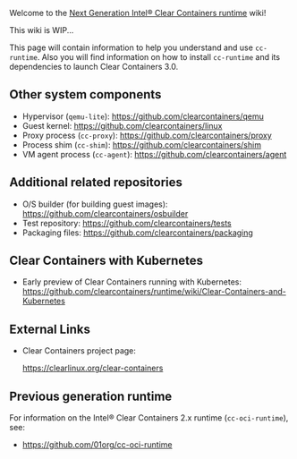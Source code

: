 Welcome to the [Next Generation Intel® Clear Containers runtime](https://github.com/clearcontainers/runtime) wiki!

This wiki is WIP...

This page will contain information to help you understand and use `cc-runtime`.
Also you will find information on how to install `cc-runtime` and its dependencies to launch Clear Containers 3.0.

## Other system components

- Hypervisor (`qemu-lite`): https://github.com/clearcontainers/qemu
- Guest kernel: https://github.com/clearcontainers/linux
- Proxy process (`cc-proxy`): https://github.com/clearcontainers/proxy
- Process shim (`cc-shim`): https://github.com/clearcontainers/shim
- VM agent process (`cc-agent`): https://github.com/clearcontainers/agent

## Additional related repositories

- O/S builder (for building guest images): https://github.com/clearcontainers/osbuilder
- Test repository: https://github.com/clearcontainers/tests
- Packaging files: https://github.com/clearcontainers/packaging

## Clear Containers with Kubernetes

- Early preview of Clear Containers running with Kubernetes: https://github.com/clearcontainers/runtime/wiki/Clear-Containers-and-Kubernetes

## External Links

- Clear Containers project page:

  https://clearlinux.org/clear-containers

## Previous generation runtime

For information on the Intel® Clear Containers 2.x runtime (`cc-oci-runtime`), see:

- https://github.com/01org/cc-oci-runtime